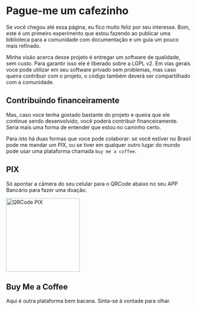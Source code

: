 # Pague-me um cafezinho

Se você chegou até essa página, eu fico muito feliz por seu interesse. Bom, este é um primeiro experimento que estou fazendo ao publicar uma biblioteca para a comunidade com documentação e um guia um pouco mais refinado.

Minha visão acerca desse projeto é entregar um software de qualidade, sem custo. Para garantir isso ele é liberado sobre a LGPL v2. Em vias gerais voce pode utilizar em seu software privado sem problemas, mas caso queira contribuir com o projeto, o código também deverá ser compartilhado com a comunidade.

## Contribuindo financeiramente
Mas, caso voce tenha gostado bastante do projeto e queira que ele continue sendo desenvolvido, você poderá contribuir financeiramente. Seria mais uma forma de entender que estou no caminho certo.

Para isto há duas formas que voce pode colaborar: se você estiver no Brasil pode me mandar um PIX, ou se tiver em qualquer outro lugar do mundo pode usar uma plataforma chamada `buy me a coffee`.

## PIX
Só apontar a câmera do seu celular para o QRCode abaixo no seu APP Bancário para fazer uma doação.

<img src="/assets/qrcode-pix.png" width="200px" alt="QRCode PIX" />


## Buy Me a Coffee
Aqui é outra plataforma bem bacana. Sinta-se à vontade para olhar.

<script type="text/javascript" src="https://cdnjs.buymeacoffee.com/1.0.0/button.prod.min.js" data-name="bmc-button" data-slug="joepreludian" data-color="#FFDD00" data-emoji=""  data-font="Cookie" data-text="Pague-me um cafezinho :)" data-outline-color="#000000" data-font-color="#000000" data-coffee-color="#ffffff" ></script>
